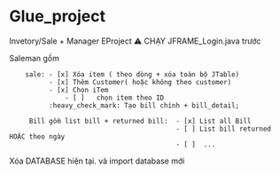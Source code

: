 # Glue_project
Invetory/Sale + Manager EProject
              :warning: CHẠY JFRAME_Login.java trước

Saleman gồm

        sale: - [x] Xóa item ( theo dòng + xóa toàn bộ JTable)
              - [x] Thêm Customer( hoặc không theo customer)
              - [x] Chọn iTem 
                  - [ ]   chọn item theo ID
              :heavy_check_mark: Tạo bill chính + bill_detail;

         Bill gồm list bill + returned bill:  - [x] List all Bill
                                              - [ ] List bill returned HOẶC theo ngày
                                              - [ ]  ...
                
Xóa DATABASE hiện tại. và import database mới
